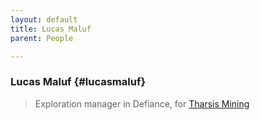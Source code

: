 ```yaml
---
layout: default
title: Lucas Maluf
parent: People

---
```


### Lucas Maluf {#lucasmaluf}

> Exploration manager in Defiance, for [Tharsis Mining](../factions/tharsisMining.md)
